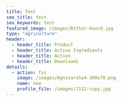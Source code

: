 ```yaml
---
title: Test
seo_title: test
seo_keywords: test
featured_image: /images/Bitter-Gourd.jpg
type: "agriculture"
header:
  - header_title: Product
  - header_title: Active Ingredients
  - header_title: Action
  - header_title: Downloads
details:
  - action: fss
    image: /images/Agnivarsha4-300x70.png
    name: new
    profile_file: /images/1112-copy.jpg
---
```



